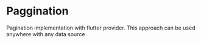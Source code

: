 # Paggination

Pagination implementation with flutter provider.
This approach can be used anywhere with any data source


